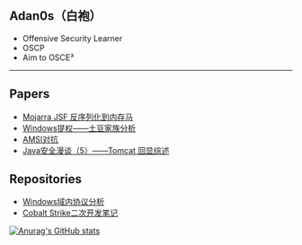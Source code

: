 ## Adan0s（白袍）

- Offensive Security Learner
- OSCP
- Aim to OSCE³
---

## Papers
- [Mojarra JSF 反序列化到内存马](https://www.red-team.tips/post/za6ew894z/)
- [Windows提权——土豆家族分析](https://www.red-team.tips/post/Z_yFjSJuK/)
- [AMSI对抗](https://www.red-team.tips/post/amsi-dui-kang/)
- [Java安全漫谈（5）——Tomcat 回显综述](https://www.red-team.tips/post/-tAnO3Z_4/)

## Repositories
- [Windows域内协议分析](https://eviladan0s.gitbook.io/windowsdomainabout/)
- [Cobalt Strike二次开发笔记](https://github.com/evilAdan0s/Cobalt-Strike-Develop-Note)

[![Anurag's GitHub stats](https://github-readme-stats.vercel.app/api?username=evilAdan0s)](https://github.com/anuraghazra/github-readme-stats)
